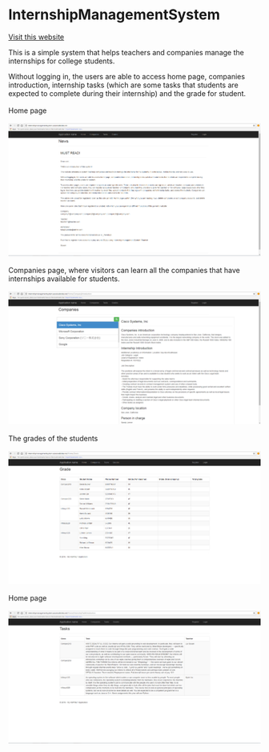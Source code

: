 # InternshipManagementSystem

[Visit this website](http://internshipmanagementsystem.azurewebsites.net)

This is a simple system that helps teachers and companies manage the internships for college students.

Without logging in, the users are able to access home page, companies introduction, internship tasks (which are some tasks that students are expected to complete during their internship) and the grade for student.
<br>
<br>
Home page
<br><br>
![alt tag](https://github.com/sliu353/InternshipManagementSystem/blob/master/Screenshots/Capture1.PNG)
<br><br>
Companies page, where visitors can learn all the companies that have internships available for students.
<br><br>
![alt tag](https://github.com/sliu353/InternshipManagementSystem/blob/master/Screenshots/Capture2.PNG)
<br><br>
The grades of the students
<br><br>
![alt tag](https://github.com/sliu353/InternshipManagementSystem/blob/master/Screenshots/Capture3.PNG)
<br><br>
Home page
<br><br>
![alt tag](https://github.com/sliu353/InternshipManagementSystem/blob/master/Screenshots/Capture.PNG)

<br><br>
